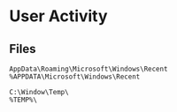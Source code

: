 # User Activity

## Files

```
AppData\Roaming\Microsoft\Windows\Recent
%APPDATA\Microsoft\Windows\Recent

C:\Window\Temp\
%TEMP%\
```